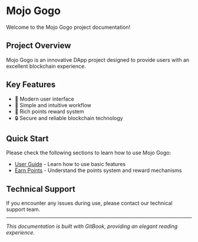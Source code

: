 # Mojo Gogo

Welcome to the Mojo Gogo project documentation!

## Project Overview

Mojo Gogo is an innovative DApp project designed to provide users with an excellent blockchain experience.

## Key Features

- 🚀 Modern user interface
- 🎯 Simple and intuitive workflow
- 💎 Rich points reward system
- 🔒 Secure and reliable blockchain technology

## Quick Start

Please check the following sections to learn how to use Mojo Gogo:

- [User Guide](chapters/user-guide.md) - Learn how to use basic features
- [Earn Points](chapters/earn-points.md) - Understand the points system and reward mechanisms

## Technical Support

If you encounter any issues during use, please contact our technical support team.

---

*This documentation is built with GitBook, providing an elegant reading experience.*
